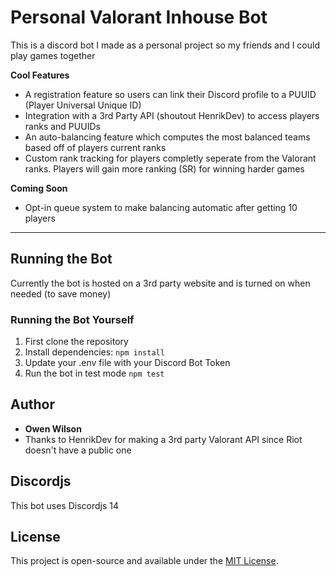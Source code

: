 # Personal Valorant Inhouse Bot

This is a discord bot I made as a personal project so my friends and I could play games together

**Cool Features**

- A registration feature so users can link their Discord profile to a PUUID (Player Universal Unique ID)
- Integration with a 3rd Party API (shoutout HenrikDev) to access players ranks and PUUIDs
- An auto-balancing feature which computes the most balanced teams based off of players current ranks
- Custom rank tracking for players completly seperate from the Valorant ranks. Players will gain more ranking (SR) for winning harder games

**Coming Soon**

- Opt-in queue system to make balancing automatic after getting 10 players

---

## Running the Bot

Currently the bot is hosted on a 3rd party website and is turned on when needed (to save money)

### Running the Bot Yourself

1. First clone the repository
2. Install dependencies: `npm install`
3. Update your .env file with your Discord Bot Token
4. Run the bot in test mode `npm test`

## Author

- **Owen Wilson**
- Thanks to HenrikDev for making a 3rd party Valorant API since Riot doesn't have a public one

## Discordjs

This bot uses Discordjs 14

## License

This project is open-source and available under the [MIT License](LICENSE).
